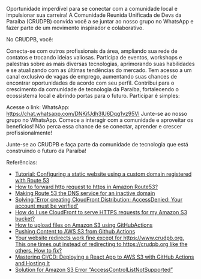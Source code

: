 Oportunidade imperdível para se conectar com a comunidade local e impulsionar sua carreira! A Comunidade Reunida Unificada de Devs da Paraíba (CRUDPB) convida você a se juntar ao nosso grupo no WhatsApp e fazer parte de um movimento inspirador e colaborativo.

No CRUDPB, você:

Conecta-se com outros profissionais da área, ampliando sua rede de contatos e trocando ideias valiosas.
Participa de eventos, workshops e palestras sobre as mais diversas tecnologias, aprimorando suas habilidades e se atualizando com as últimas tendências do mercado.
Tem acesso a um canal exclusivo de vagas de emprego, aumentando suas chances de encontrar oportunidades de acordo com seu perfil.
Contribui para o crescimento da comunidade de tecnologia da Paraíba, fortalecendo o ecossistema local e abrindo portas para o futuro.
Participar é simples:

Acesse o link: WhatsApp: https://chat.whatsapp.com/DNKifJdh3lU6Dqg1vz95Vl
Junte-se ao nosso grupo no WhatsApp.
Comece a interagir com a comunidade e aproveitar os benefícios!
Não perca essa chance de se conectar, aprender e crescer profissionalmente!

Junte-se ao CRUDPB e faça parte da comunidade de tecnologia que está construindo o futuro da Paraíba!


Referências:

- [Tutorial: Configuring a static website using a custom domain registered with Route 53](https://docs.aws.amazon.com/AmazonS3/latest/userguide/website-hosting-custom-domain-walkthrough.html#root-domain-walkthrough-add-record-to-hostedzone)
- [How to forward http request to https in Amazon Route53?](https://stackoverflow.com/a/44564183/6771132)
- [Making Route 53 the DNS service for an inactive domain](https://docs.aws.amazon.com/Route53/latest/DeveloperGuide/migrate-dns-domain-inactive.html#migrate-dns-get-zone-file-domain-inactive)
- [Solving 'Error creating CloudFront Distribution: AccessDenied: Your account must be verified'](https://maxrohde.com/2022/06/10/solving-error-creating-cloudfront-distribution-accessdenied-your-account-must-be-verified)
- [How do I use CloudFront to serve HTTPS requests for my Amazon S3 bucket?](https://repost.aws/knowledge-center/cloudfront-https-requests-s3)
- [How to upload files on Amazon S3 using GitHubActions](https://medium.com/tradeling/how-to-upload-files-on-amazon-s3-using-githubactions-ffe1243331ed)
- [Pushing Content to AWS S3 from Github Actions](https://www.timveletta.com/blog/pushing-content-to-s3-from-github-actions)
- [Your website redirects work fine except for https://www.crudpb.org. This one times out instead of redirecting to https://crudpb.org like the others. How to fix?](./outros/Configurando_https_www_dominio.pdf)
- [Mastering CI/CD: Deploying a React App to AWS S3 with GitHub Actions and Hosting It](https://medium.com/cloud-native-daily/mastering-ci-cd-deploying-a-react-js-app-to-aws-s3-with-github-actions-and-hosting-it-b1ce82360331)
- [Solution for Amazon S3 Error “AccessControlListNotSupported”](https://aws.plainenglish.io/s3-error-accesscontrollistnotsupported-358cc5b27e15)
